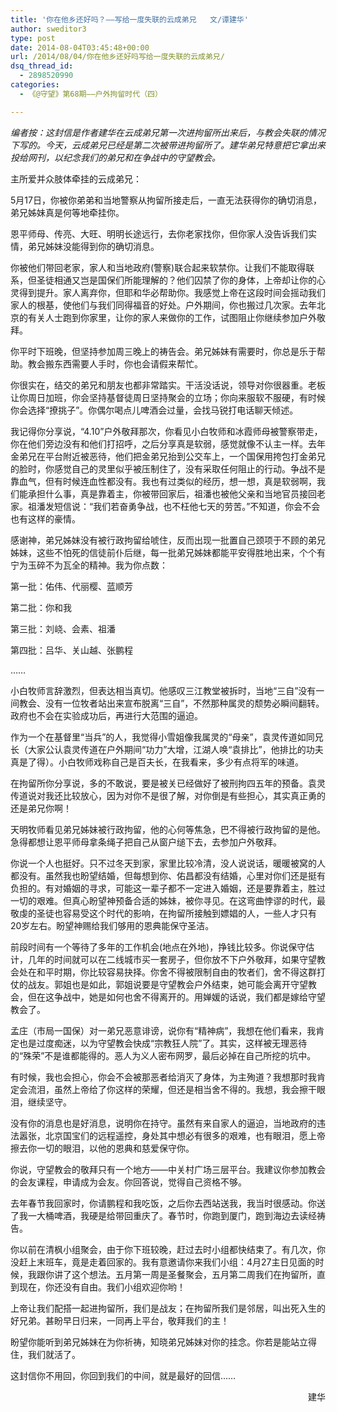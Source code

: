 ```yaml
---
title: '你在他乡还好吗？——写给一度失联的云成弟兄   文/谭建华'
author: sweditor3
type: post
date: 2014-08-04T03:45:48+00:00
url: /2014/08/04/你在他乡还好吗写给一度失联的云成弟兄/
dsq_thread_id:
  - 2898520990
categories:
  - 《@守望》第68期——户外拘留时代（四）

---
```

_编者按：这封信是作者建华在云成弟兄第一次进拘留所出来后，与教会失联的情况下写的。今天，云成弟兄已经是第二次被带进拘留所了。建华弟兄特意把它拿出来投给网刊，以纪念我们的弟兄和在争战中的守望教会。_

主所爱并众肢体牵挂的云成弟兄：

5月17日，你被你弟弟和当地警察从拘留所接走后，一直无法获得你的确切消息，弟兄姊妹真是何等地牵挂你。

恩平师母、传亮、大旺、明明长途远行，去你老家找你，但你家人没告诉我们实情，弟兄姊妹没能得到你的确切消息。

你被他们带回老家，家人和当地政府(警察)联合起来软禁你。让我们不能取得联系，但圣徒相通又岂是国保们所能理解的？他们囚禁了你的身体，上帝却让你的心灵得到提升。家人离弃你，但耶和华必帮助你。我感觉上帝在这段时间会摇动我们家人的根基，使他们与我们同得福音的好处。户外期间，你也搬过几次家。去年北京的有关人士跑到你家里，让你的家人来做你的工作，试图阻止你继续参加户外敬拜。

你平时下班晚，但坚持参加周三晚上的祷告会。弟兄姊妹有需要时，你总是乐于帮助。教会搬东西需要人手时，你也会请假来帮忙。

你很实在，结交的弟兄和朋友也都非常踏实。干活没话说，领导对你很器重。老板让你周日加班，你会坚持基督徒周日坚持聚会的立场；你向来服软不服硬，有时候你会选择“撩挑子”。你偶尔喝点儿啤酒会过量，会找马锐打电话聊天倾述。

我记得你分享说，“4.10”户外敬拜那次，你看见小白牧师和冰霞师母被警察带走，你在他们旁边没有和他们打招呼，之后分享真是软弱，感觉就像不认主一样。去年金弟兄在平台附近被恶待，他们把金弟兄抬到公交车上，一个国保用挎包打金弟兄的脸时，你感觉自己的灵里似乎被压制住了，没有采取任何阻止的行动。争战不是靠血气，但有时候连血性都没有。我也有过类似的经历，想一想，真是软弱啊，我们能承担什么事，真是靠着主，你被带回家后，祖潘也被他父亲和当地官员接回老家。祖潘发短信说：“我们若奋勇争战，也不枉他七天的劳苦。”不知道，你会不会也有这样的豪情。

感谢神，弟兄姊妹没有被行政拘留给唬住，反而出现一批置自己颈项于不顾的弟兄姊妹，这些不怕死的信徒前仆后继，每一批弟兄姊妹都能平安得胜地出来，个个有宁为玉碎不为瓦全的精神。我为你点数：

第一批：佑伟、代丽樱、蓝顺芳
  
第二批：你和我
  
第三批：刘峣、会素、祖潘
  
第四批：吕华、关山越、张鹏程
  
……

小白牧师言辞激烈，但表达相当真切。他感叹三江教堂被拆时，当地“三自”没有一间教会、没有一位牧者站出来宣布脱离“三自”，不然那种属灵的颓势必瞬间翻转。政府也不会在实验成功后，再进行大范围的逼迫。

作为一个在基督里“当兵”的人，我觉得小雪姐像我属灵的“母亲”，袁灵传道如同兄长（大家公认袁灵传道在户外期间“功力”大增，江湖人唤“袁排比”，他排比的功夫真是了得）。小白牧师戏称自己是百夫长，在我看来，多少有点将军的味道。

在拘留所你分享说，多的不敢说，要是被关已经做好了被刑拘四五年的预备。袁灵传道说对我还比较放心，因为对你不是很了解，对你倒是有些担心，其实真正勇的还是弟兄你啊！

天明牧师看见弟兄姊妹被行政拘留，他的心何等焦急，巴不得被行政拘留的是他。急得都想让恩平师母拿条绳子把自己从窗户缒下去，去参加户外敬拜。

你说一个人也挺好。只不过冬天到家，家里比较冷清，没人说说话，暖暖被窝的人都没有。虽然我也盼望结婚，但每想到你、佑昌都没有结婚，心里对你们还是挺有负担的。有对婚姻的寻求，可能这一辈子都不一定进入婚姻，还是要靠着主，胜过一切的艰难。但真心盼望神预备合适的姊妹，被你寻见。在这弯曲悖谬的时代，最敬虔的圣徒也容易受这个时代的影响，在拘留所接触到嫖娼的人，一些人才只有20岁左右。盼望神赐给我们够用的恩典能保守圣洁。

前段时间有一个等待了多年的工作机会(地点在外地)，挣钱比较多。你说保守估计，几年的时间就可以在二线城市买一套房子，但你放不下户外敬拜，如果守望教会处在和平时期，你比较容易抉择。你舍不得被限制自由的牧者们，舍不得这群打仗的战友。郭姐也是如此，郭姐说要是守望教会户外结束，她可能会离开守望教会，但在这争战中，她是如何也舍不得离开的。用婵媛的话说，我们都是嫁给守望教会了。

孟庄（市局一国保）对一弟兄恶意诽谤，说你有“精神病”，我想在他们看来，我肯定也是过度痴迷，以为守望教会快成“宗教狂人院”了。其实，这样被无理恶待的“殊荣”不是谁都能得的。恶人为义人密布网罗，最后必掉在自己所挖的坑中。

有时候，我也会担心，你会不会被那恶者给消灭了身体，为主殉道？我想那时我肯定会流泪，虽然上帝给了你这样的荣耀，但还是相当舍不得的。我想，我会擦干眼泪，继续坚守。

没有你的消息也是好消息，说明你在持守。虽然有来自家人的逼迫，当地政府的违法嚣张，北京国宝们的远程遥控，身处其中想必有很多的艰难，也有眼泪，愿上帝擦去你一切的眼泪，以他的恩典和慈爱保守你。

你说，守望教会的敬拜只有一个地方——中关村广场三层平台。我建议你参加教会的会友课程，申请成为会友。你回答说，觉得自己资格不够。

去年春节我回家时，你请鹏程和我吃饭，之后你去西站送我，我当时很感动。你送了我一大桶啤酒，我硬是给带回重庆了。春节时，你跑到厦门，跑到海边去读经祷告。

你以前在清枫小组聚会，由于你下班较晚，赶过去时小组都快结束了。有几次，你没赶上末班车，竟是走着回家的。我有意邀请你来我们小组：4月27主日见面的时候，我跟你讲了这个想法。五月第一周是圣餐聚会，五月第二周我们在拘留所，直到现在，你还没有自由。我们小组欢迎你哟！

上帝让我们配搭一起进拘留所，我们是战友；在拘留所我们是邻居，叫出死入生的好兄弟。甚盼早日归来，一同再上平台，敬拜我们的主！

盼望你能听到弟兄姊妹在为你祈祷，知晓弟兄姊妹对你的挂念。你若是能站立得住，我们就活了。

这封信你不用回，你回到我们的中间，就是最好的回信……

<p style="text-align: right;">
  建华
</p>